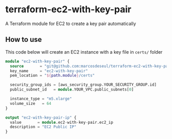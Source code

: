 # terraform-ec2-with-key-pair

A Terraform module for EC2 to create a key pair automatically

## How to use

This code below will create an EC2 instance with a key file in `certs/` folder

```terraform
module "ec2-with-key-pair" {
  source       = "git@github.com:marcosdeseul/terraform-ec2-with-key-pair.git"
  key_name     = "ec2-with-key-pair"
  pem_location = "${path.module}/certs"

  security_group_ids = [aws_security_group.YOUR_SECURITY_GROUP.id]
  public_subnet_id   = module.YOUR_VPC.public_subnets[0]

  instance_type = "m5.xlarge"
  volume_size   = 64
}

output "ec2-with-key-pair-ip" {
  value       = module.ec2-with-key-pair.ec2_ip
  description = "EC2 Public IP"
}
```
